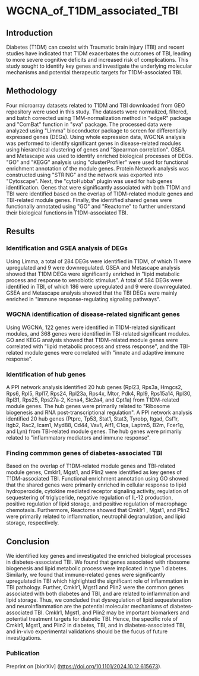 # WGCNA_of_T1DM_associated_TBI

## Introduction
Diabetes (T1DM) can coexist with Traumatic brain injury (TBI) and recent studies have indicated that T1DM exacerbates the outcomes of TBI, leading to more severe cognitive deficits and increased risk of complications. This study sought to identify key genes and investigate the underlying molecular mechanisms and potential therapeutic targets for T1DM-associated TBI.

## Methodology
Four microarray datasets related to T1DM and TBI downloaded from GEO repository were used in this study. The datasets were normalized, filtered, and batch corrected using TMM-normalization method in "edgeR" package and "ComBat" function in "sva" package. The processed data were analyzed using "Limma" bioconductor package to screen for differentially expressed genes (DEGs). Using whole expression data, WGCNA analysis was performed to identify significant genes in disease-related modules using hierarchical clustering of genes and "Spearman correlation". GSEA and Metascape was used to identify enriched biological processes of DEGs. "GO" and "KEGG" analysis using "clusterProfiler" were used for functional enrichment annotation of the module genes. Protein Network analysis was constructed using "STRING" and the network was exported into "Cytoscape". Next, the "cytoHubba" plugin was used for hub genes identification. Genes that were significantly associated with both T1DM and TBI were identified based on the overlap of TIDM-related module genes and TBI-related module genes. Finally, the identified shared genes were functionally annotated using "GO" and "Reactome" to further understand their biological functions in T1DM-associated TBI.

## Results
### Identification and GSEA analysis of DEGs
Using Limma, a total of 284 DEGs were identified in T1DM, of which 11 were upregulated and 9 were downregulated. GSEA and Metascape analysis showed that T1DM DEGs were significantly enriched in "lipid metabolic process and response to xenobiotic stimulus". A total of 584 DEGs were identified in TBI, of which 186 were upregulated and 9 were downregulated. GSEA and Metascape analysis showed that the TBI DEGs were mainly enriched in "immune response-regulating signaling pathways". 

### WGCNA identification of disease-related significant genes
Using WGCNA, 122 genes were identified in T1DM-related significant modules, and 368 genes were identified in TBI-related significant modules. GO and KEGG analysis showed that T1DM-related module genes were correlated with "lipid metabolic process and stress response", and the TBI-related module genes were correlated with "innate and adaptive immune response". 

### Identification of hub genes
A PPI network analysis identified 20 hub genes (Rpl23, Rps3a, Hmgcs2, Rps6, Rpl5, Rpl17, Rps24, Rpl23a, Rps4x, Mtor, Pdk4, Rpl9, Rps15a14, Rpl30, Rpl31, Rps25, Rps27a-2, Kcna4, Slc2a4, and Cpt1a) from T1DM-related module genes. The hub genes were primarily related to "Ribosome biogenesis and RNA post-transcriptional regulation". A PPI network analysis identified 20 hub genes (Ptprc, Tp53, Stat1, Stat3, Tyrobp, Itgad, Csf1r, Itgb2, Rac2, Icam1, Myd88, Cd44, Vav1, Aif1, C1qa, Laptm5, B2m, Fcer1g, and Lyn) from TBI-related module genes. The hub genes were primarily related to "inflammatory mediators and immune response". 

### Finding commmon genes of diabetes-associated TBI
Based on the overlap of T1DM-related module genes and TBI-related module genes, Cmklr1, Mgst1, and Plin2 were identified as key genes of T1DM-associated TBI. Functional enrichment annotation using GO showed that the shared genes were primarily enriched in cellular response to lipid hydroperoxide, cytokine mediated receptor signaling activity, regulation of sequestering of triglyceride, negative regulation of IL-12 production, positive regulation of lipid storage, and positive regulation of macrophage chemotaxis. Furthermore, Reactome showed that Cmklr1 , Mgst1, and Plin2 were primarily related to inflammation, neutrophil degranulation, and lipid storage, respectively. 

## Conclusion
We identified key genes and investigated the enriched biological processes in diabetes-associated TBI. We found that genes associated with ribosome biogenesis and lipid metabolic process were implicated in type 1 diabetes. Similarly, we found that immune-related genes were significantly upregulated in TBI which highlighted the significant role of inflammation in TBI pathology. Further, Cmklr1, Mgst1 and Plin2 were the common genes associated with both diabetes and TBI, and are related to inflammation and lipid storage. Thus, we concluded that dysregulation of lipid sequesteration and neuroinflammation are the potential molecular mechanisms of diabetes-associated TBI. Cmklr1, Mgst1, and Plin2 may be important biomarkers and potential treatment targets for diabetic TBI. Hence, the specific role of Cmklr1, Mgst1, and Plin2 in diabetes, TBI, and in diabetes-associated TBI, and in-vivo experimental validations should be the fucus of future investigations.

### Publication
Preprint on [biorXiv] (https://doi.org/10.1101/2024.10.12.615673).
